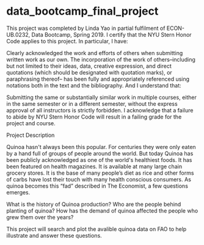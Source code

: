 # data_bootcamp_final_project

This project was completed by Linda Yao in partial fulfilment of ECON-UB.0232,
Data Bootcamp, Spring 2019. I certify that the NYU Stern Honor Code applies to this project.
In particular, I have: 

Clearly acknowledged the work and efforts of others when submitting written work as our own.
The incorporation of the work of others–including but not limited to their ideas, data, creative
expression, and direct quotations (which should be designated with quotation marks), or paraphrasing thereof– has been fully and appropriately referenced using notations both in the text
and the bibliography. And I understand that:

Submitting the same or substantially similar work in multiple courses, either in the same semester
or in a different semester, without the express approval of all instructors is strictly forbidden.
I acknowledge that a failure to abide by NYU Stern Honor Code will result in a failing grade for
the project and course.

Project Description

Quinoa hasn't always been this popular. For centuries they were only eaten by a hand full of groups of people around the world. But today Quinoa has been publicly acknowledged as one of the world's healthiest foods. It has been featured on health magazines. It is available at many large chain grocery stores. It is the base of many people’s diet as rice and other forms of carbs have lost their touch with many health conscious consumers. As quinoa becomes this “fad” described in The Economist, a few questions emerges. 

What is the history of Quinoa production? Who are the people behind planting of quinoa? How has the demand of quinoa affected the people who grew them over the years?  

This project will search and plot the avalible quinoa data on FAO to help illustrate and answer these questions.

